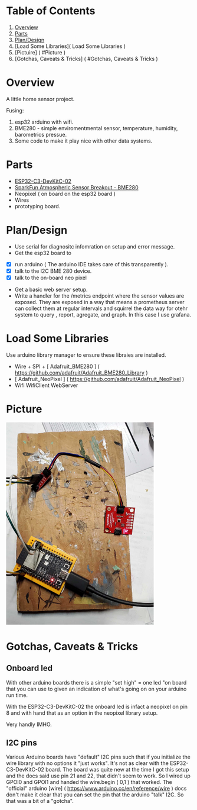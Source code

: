 # Table of Contents

1. [Overview](#Overview)
2. [Parts](#Parts)
3. [Plan/Design](#Plan/Design)
4. [Load Some Libraries]( Load Some Libraries )
5. [Pictuire] ( #Picture )
6. [Gotchas, Caveats & Tricks] ( #Gotchas, Caveats & Tricks )

# Overview

A little home sensor project.
 
Fusing:

1. esp32 arduino with wifi.
2. BME280 - simple enviromentmental sensor, temperature, humidity, barometrics pressue.
3. Some code to make it play nice with other data systems.

# Parts

* [ESP32-C3-DevKitC-02](https://docs.espressif.com/projects/esp-idf/en/latest/esp32c3/hw-reference/esp32c3/user-guide-devkitc-02.html)
* [SparkFun Atmospheric Sensor Breakout - BME280](https://www.sparkfun.com/products/13676)
* Neopixel ( on board on the esp32 board )
* Wires
* prototyping board.

# Plan/Design

* Use serial for diagnositc infomration on setup and error message.
* Get the esp32 board to
- [x] run arduino ( The arduino IDE takes care of this transparently ).
- [x] talk to the I2C BME 280 device.
- [x] talk to the on-board neo pixel
* Get a basic web server setup.
* Write a handler for the /metrics endpoint where the sensor values are exposed. They are exposed in a way that means a prometheus server can collect them at regular intervals and squirrel the data way for otehr system to query , report, agregate, and graph. In this case I use grafana.

# Load Some Libraries

Use arduino library manager to ensure these libraies are installed.

* Wire + SPI + [ Adafruit_BME280 ] ( https://github.com/adafruit/Adafruit_BME280_Library )
* [ Adafruit_NeoPixel ] ( https://github.com/adafruit/Adafruit_NeoPixel )
* Wifi WifiClient WebServer

# Picture

<img src="esp32_neopixel_bme280.jpg" alt="photograph of the wired up parts" width="400px"/>

# Gotchas, Caveats & Tricks

## Onboard led

With other arduino boards there is a simple "set high" = one led "on board that you can use to given an indication of what's going on on your arduino run time.

With the ESP32-C3-DevKitC-02 the onboard led is infact a neopixel on pin 8 and with hand that as an option in the neopixel library setup.

Very handly IMHO.

##  I2C pins

Various Arduino boards have "default" I2C pins such that if you initialize the wire library with no options it "just works". It's not as clear with the ESP32-C3-DevKitC-02 board. The board was quite new at the time I got this setup and the docs said use pin 21 and 22, that didn't seem to work. So I wired up GPOI0 and GPOI1 and handed the wire.begin ( 0,1 ) that worked. The "official" arduino [wire] ( https://www.arduino.cc/en/reference/wire ) docs don't make it clear that you can set the pin that the arduino "talk" I2C. So that was a bit of a "gotcha".
